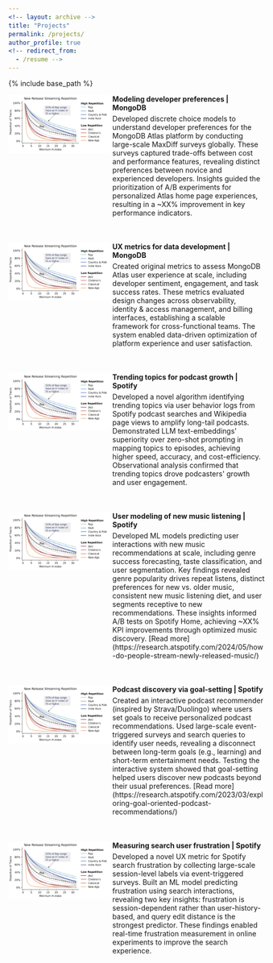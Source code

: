 ```yaml
---
<!-- layout: archive -->
title: "Projects"
permalink: /projects/
author_profile: true
<!-- redirect_from:
  - /resume -->
---
```


{% include base_path %}


<div style="display: flex; flex-direction: column; gap: 50px;">
  <div style="display: flex; align-items: flex-start; gap: 5px;">
    <img src="/images/new_music.png" alt="Image 1" style="width: 40%; height: auto;">
    <div style="width: 60%; display: flex; flex-direction: column; gap: 5px;">
      <p markdown="1" style="margin: 0; font-weight: bold;">
        Modeling developer preferences | MongoDB
      </p>
      <p markdown="1" style="margin: 0;">
        Developed discrete choice models to understand developer preferences for the MongoDB Atlas platform by conducting large-scale MaxDiff surveys globally. These surveys captured trade-offs between cost and performance features, revealing distinct preferences between novice and experienced developers. Insights guided the prioritization of A/B experiments for personalized Atlas home page experiences, resulting in a ~XX% improvement in key performance indicators.
      </p>
    </div>
  </div>
  <div style="display: flex; align-items: flex-start; gap: 5px;">
    <img src="/images/new_music.png" alt="Image 2" style="width: 40%; height: auto;">
    <div style="width: 60%; display: flex; flex-direction: column; gap: 5px;">
      <p markdown="1" style="margin: 0; font-weight: bold;">
        UX metrics for data development | MongoDB
      </p>
      <p markdown="1" style="margin: 0;">
        Created original metrics to assess MongoDB Atlas user experience at scale, including developer sentiment, engagement, and task success rates. These metrics evaluated design changes across observability, identity & access management, and billing interfaces, establishing a scalable framework for cross-functional teams. The system enabled data-driven optimization of platform experience and user satisfaction.
      </p>
    </div>
  </div>
  <div style="display: flex; align-items: flex-start; gap: 5px;">
    <img src="/images/new_music.png" alt="Image 3" style="width: 40%; height: auto;">
    <div style="width: 60%; display: flex; flex-direction: column; gap: 5px;">
      <p markdown="1" style="margin: 0; font-weight: bold;">
        Trending topics for podcast growth | Spotify
      </p>
      <p markdown="1" style="margin: 0;">
        Developed a novel algorithm identifying trending topics via user behavior logs from Spotify podcast searches and Wikipedia page views to amplify long-tail podcasts. Demonstrated LLM text-embeddings' superiority over zero-shot prompting in mapping topics to episodes, achieving higher speed, accuracy, and cost-efficiency. Observational analysis confirmed that trending topics drove podcasters' growth and user engagement.
      </p>
    </div>
  </div>
  <div style="display: flex; align-items: flex-start; gap: 5px;">
    <img src="/images/new_music.png" alt="Image 4" style="width: 40%; height: auto;">
    <div style="width: 60%; display: flex; flex-direction: column; gap: 5px;">
      <p markdown="1" style="margin: 0; font-weight: bold;">
        User modeling of new music listening | Spotify
      </p>
      <p markdown="1" style="margin: 0;">
        Developed ML models predicting user interactions with new music recommendations at scale, including genre success forecasting, taste classification, and user segmentation. Key findings revealed genre popularity drives repeat listens, distinct preferences for new vs. older music, consistent new music listening diet, and user segments receptive to new recommendations. These insights informed A/B tests on Spotify Home, achieving ~XX% KPI improvements through optimized music discovery. [Read more](https://research.atspotify.com/2024/05/how-do-people-stream-newly-released-music/)
      </p>
    </div>
  </div>
  <div style="display: flex; align-items: flex-start; gap: 5px;">
    <img src="/images/new_music.png" alt="Image 5" style="width: 40%; height: auto;">
    <div style="width: 60%; display: flex; flex-direction: column; gap: 5px;">
      <p markdown="1" style="margin: 0; font-weight: bold;">
        Podcast discovery via goal-setting | Spotify
      </p>
      <p markdown="1" style="margin: 0;">
        Created an interactive podcast recommender (inspired by Strava/Duolingo) where users set goals to receive personalized podcast recommendations. Used large-scale event-triggered surveys and search queries to identify user needs, revealing a disconnect between long-term goals (e.g., learning) and short-term entertainment needs. Testing the interactive system showed that goal-setting helped users discover new podcasts beyond their usual preferences. [Read more](https://research.atspotify.com/2023/03/exploring-goal-oriented-podcast-recommendations/)
      </p>
    </div>
  </div>

<div style="display: flex; align-items: flex-start; gap: 5px;">
    <img src="/images/new_music.png" alt="Image 5" style="width: 40%; height: auto;">
    <div style="width: 60%; display: flex; flex-direction: column; gap: 5px;">
      <p markdown="1" style="margin: 0; font-weight: bold;">
        Measuring search user frustration | Spotify
      </p>
      <p markdown="1" style="margin: 0;">
        Developed a novel UX metric for Spotify search frustration by collecting large-scale session-level labels via event-triggered surveys. Built an ML model predicting frustration using search interactions, revealing two key insights: frustration is session-dependent rather than user-history-based, and query edit distance is the strongest predictor. These findings enabled real-time frustration measurement in online experiments to improve the search experience.
      </p>
    </div>
  </div>
  
</div>



<!-- <div style="display: flex; flex-direction: row; gap: 20px;">

<div style="width: 20%;">
    <img src="/images/bio-photo-2.jpg" alt="Image 1" style="width: 100%; height: auto;">
    <img src="/images/bio-photo-2.jpg" alt="Image 2" style="width: 100%; height: auto;">
    <img src="/images/bio-photo-2.jpg" alt="Image 3" style="width: 100%; height: auto;">
    <img src="/images/bio-photo-2.jpg" alt="Image 4" style="width: 100%; height: auto;">
    <img src="/images/bio-photo-2.jpg" alt="Image 5" style="width: 100%; height: auto;">
</div>

<div style="width: 80%;">
    <p>Text 1</p>
    <p>Text 2</p>
    <p>Text 3</p>
    <p>Text 4</p>
    <p>Text 5</p>
</div> -->

</div>
